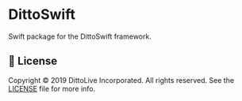 # DittoSwift

Swift package for the DittoSwift framework.

## 📄 License

Copyright © 2019 DittoLive Incorporated. All rights reserved.
See the [LICENSE](LICENSE.md) file for more info.
